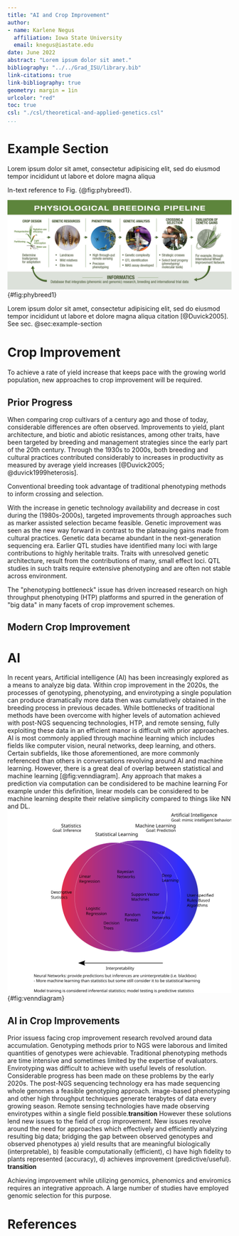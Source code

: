 ```yaml
---
title: "AI and Crop Improvement"
author:
- name: Karlene Negus
  affiliation: Iowa State University
  email: knegus@iastate.edu
date: June 2022
abstract: "Lorem ipsum dolor sit amet."
bibliography: "../../Grad_ISU/library.bib"
link-citations: true
link-bibliography: true
geometry: margin = 1in
urlcolor: "red"
toc: true
csl: "./csl/theoretical-and-applied-genetics.csl"
...
```



# Example Section

Lorem ipsum dolor sit amet, consectetur adipisicing elit, sed do eiusmod tempor incididunt ut labore et dolore magna aliqua

In-text reference to Fig. {@fig:phybreed1}.

![Caption.](../Images/PhysiologicalBreeding.jpg){#fig:phybreed1}

Lorem ipsum dolor sit amet, consectetur adipisicing elit, sed do eiusmod tempor incididunt ut labore et dolore magna aliqua citation [@Duvick2005]. See sec. @sec:example-section

# Crop Improvement

To achieve a rate of yield increase that keeps pace with the growing world population, new approaches to crop improvement will be required.

## Prior Progress

When comparing crop cultivars of a century ago and those of today, considerable differences are often observed. Improvements to yield, plant architecture, and biotic and abiotic resistances, among other traits, have been targeted by breeding and management strategies since the early part of the 20th century. Through the 1930s to 2000s, both breeding and cultural practices contributed considerably to increases in productivity as measured by average yield increases [@Duvick2005; @duvick1999heterosis]. <!--- citations from maize and sorghum only - find other species -->

<!--- phenotyping + selection -->
Conventional breeding took advantage of traditional phenotyping methods to inform crossing and selection.

<!--- phenotyping + selection + genotyping -->
With the increase in genetic technology availability and decrease in cost during the (1980s-2000s), targeted improvements through approaches such as marker assisted selection became feasible. Genetic improvement was seen as the new way forward in contrast to the plateauing gains made from cultural practices. Genetic data became abundant in the next-generation sequencing era. Earlier QTL studies have identified many loci with large contributions to highly heritable traits. Traits with unresolved genetic architecture, result from the contributions of many, small effect loci. QTL studies in such traits require extensive phenotyping and are often not stable across environment.

<!--- phenotyping + selection + genotyping = resulting problems -->
The "phenotyping bottleneck" issue has driven increased research on high throughput phenotyping (HTP) platforms and spurred in the generation of "big data" in many facets of crop improvement schemes.

## Modern Crop Improvement

<!---In recent years focus has returned to approaching crop improvement from all angles. An example of a breeding approach that integrates many different types of data is physiological breeding. Reynolds and Langridge [-@Reynolds2016] break physiological breeding into 6 parts - crops design, genetic resource exploration, phenotyping, genetic analysis, hybridization and progeny selection, and genetic gain evaluation via multi-location testing. This framework helps describe the purpose of obtaining genomic, phenomic and enviromic data during the current breeding cycle and why dissection of traits, genetically and physiologically, is important for -->



<!--- Genomics -->
<!--- Phenomics -->
<!--- Enviromics -->
# AI

In recent years, Artificial intelligence (AI) has been increasingly explored as a means to analyze big data. Within crop improvement in the 2020s, the processes of genotyping, phenotyping, and envirotyping a single population can produce dramatically more data then was cumulatively obtained in the breeding process in previous decades. <!--- NGS, phenotyping bottleneck response --> While bottlenecks of traditional methods have been overcome with higher levels of automation achieved with post-NGS sequencing technologies, HTP, and remote sensing, fully exploiting these data in an efficient manor is difficult with prior approaches. AI is most commonly applied through machine learning which includes fields like computer vision, neural networks, deep learning, and others. Certain subfields, like those aforementioned, are more commonly referenced than others in conversations revolving around AI and machine learning. However, there is a great deal of overlap between statistical and machine learning [@fig:venndiagram]. <!---Look up real definition--> Any approach that makes a prediction via computation can be condisidered to be machine learning <!--- ... --> For example under this definition, linear models can be considered to be machine learning despite their relative simplicity compared to things like NN and DL.  
![Caption.](../Images/MLvsStats.svg){#fig:venndiagram}


## AI in Crop Improvements

Prior issuess facing crop improvement research revolved around data accumulation. Genotyping methods prior to NGS were laborous and limited quantities of genotypes were achievable. Traditional phenotyping methods are time intensive and sometimes limited by the expertise of evaluators. Envirotyping was difficult to achieve with useful levels of resolution. Considerable progress has been made on these problems by the early 2020s. The post-NGS sequencing technology era has made sequencing whole genomes a feasible genotyping approach. image-based phenotyping and other high throughput techniques generate terabytes of data every growing season. Remote sensing technologies have made observing envirotypes within a single field possible.**transition** However these solutions lend new issues to the field of crop improvement. New issues revolve around the need for approaches which effectively and efficiently analyzing resulting big data; bridging the gap between observed genotypes and observed phenotypes a) yield results that are meaningful biologically (interpretable), b) feasible computationally (efficient), c) have high fidelity to plants represented (accuracy), d) achieves improvement (predictive/useful). **transition**

Achieving improvement while utilizing genomics, phenomics and enviromics requires an integrative approach. A large number of studies have employed genomic selection for this purpose.

# References
